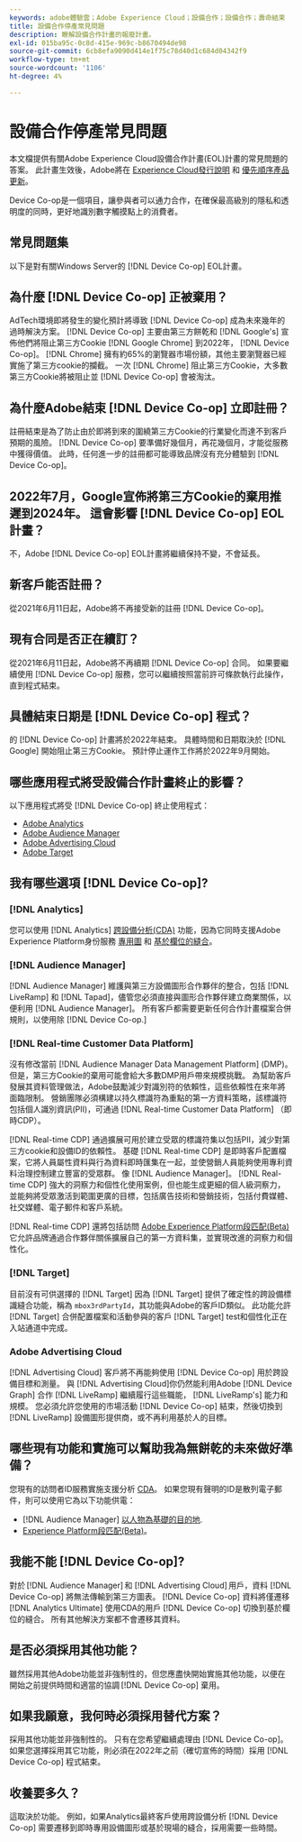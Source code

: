 ```yaml
---
keywords: adobe體驗雲；Adobe Experience Cloud；設備合作；設備合作；壽命結束
title: 設備合作停產常見問題
description: 瞭解設備合作計畫的報廢計畫。
exl-id: 015ba95c-0c8d-415e-969c-b8670494de98
source-git-commit: 6cb8efa9090d414e1f75c78d40d1c684d04342f9
workflow-type: tm+mt
source-wordcount: '1106'
ht-degree: 4%

---
```


# 設備合作停產常見問題

本文檔提供有關Adobe Experience Cloud設備合作計畫(EOL)計畫的常見問題的答案。 此計畫生效後，Adobe將在 [Experience Cloud發行說明](https://experienceleague.adobe.com/docs/release-notes/experience-cloud/current.html?lang=zh-Hant) 和 [優先順序產品更新](https://www.adobe.com/tw/subscription/priority-product-update.html)。

Device Co-op是一個項目，讓參與者可以通力合作，在確保最高級別的隱私和透明度的同時，更好地識別數字觸摸點上的消費者。

## 常見問題集

以下是對有關Windows Server的 [!DNL Device Co-op] EOL計畫。

## 為什麼 [!DNL Device Co-op] 正被棄用？

AdTech環境即將發生的變化預計將導致 [!DNL Device Co-op] 成為未來幾年的過時解決方案。 [!DNL Device Co-op] 主要由第三方餅乾和 [!DNL Google's] 宣佈他們將阻止第三方Cookie [!DNL Google Chrome] 到2022年， [!DNL Device Co-op]。 [!DNL Chrome] 擁有約65%的瀏覽器市場份額，其他主要瀏覽器已經實施了第三方cookie的攔截。 一次 [!DNL Chrome] 阻止第三方Cookie，大多數第三方Cookie將被阻止並 [!DNL Device Co-op] 會被淘汰。

## 為什麼Adobe結束 [!DNL Device Co-op] 立即註冊？

註冊結束是為了防止由於即將到來的圍繞第三方Cookie的行業變化而達不到客戶預期的風險。 [!DNL Device Co-op] 要準備好幾個月，再花幾個月，才能從服務中獲得價值。 此時，任何進一步的註冊都可能導致品牌沒有充分體驗到 [!DNL Device Co-op]。

## 2022年7月，Google宣佈將第三方Cookie的棄用推遲到2024年。 這會影響 [!DNL Device Co-op] EOL計畫？

不，Adobe [!DNL Device Co-op] EOL計畫將繼續保持不變，不會延長。

## 新客戶能否註冊？

從2021年6月11日起，Adobe將不再接受新的註冊 [!DNL Device Co-op]。

## 現有合同是否正在續訂？

從2021年6月11日起，Adobe將不再續期 [!DNL Device Co-op] 合同。 如果要繼續使用 [!DNL Device Co-op] 服務，您可以繼續按照當前許可條款執行此操作，直到程式結束。

## 具體結束日期是 [!DNL Device Co-op] 程式？

的 [!DNL Device Co-op] 計畫將於2022年結束。 具體時間和日期取決於 [!DNL Google] 開始阻止第三方Cookie。 預計停止運作工作將於2022年9月開始。

## 哪些應用程式將受設備合作計畫終止的影響？

以下應用程式將受 [!DNL Device Co-op] 終止使用程式：

- [Adobe Analytics](https://experienceleague.adobe.com/docs/analytics.html?lang=zh-Hant)
- [Adobe Audience Manager](https://experienceleague.adobe.com/docs/audience-manager/user-guide/overview/aam-overview.html?lang=en)
- [Adobe Advertising Cloud](https://experienceleague.adobe.com/docs/advertising-cloud.html?lang=en)
- [Adobe Target](https://experienceleague.adobe.com/docs/target/using/introduction/intro.html?lang=en)

## 我有哪些選項 [!DNL Device Co-op]?

### [!DNL Analytics]

您可以使用 [!DNL Analytics] [跨設備分析(CDA)](https://experienceleague.adobe.com/docs/analytics/components/cda/overview.html) 功能，因為它同時支援Adobe Experience Platform身份服務 [專用圖](https://experienceleague.adobe.com/docs/analytics/components/cda/device-graph.html?lang=en) 和 [基於欄位的縫合](https://experienceleague.adobe.com/docs/analytics/components/cda/field-based-stitching.html?lang=en)。

### [!DNL Audience Manager]

[!DNL Audience Manager] 維護與第三方設備圖形合作夥伴的整合，包括 [!DNL LiveRamp] 和 [!DNL Tapad]，儘管您必須直接與圖形合作夥伴建立商業關係，以便利用 [!DNL Audience Manager]。 所有客戶都需要更新任何合作計畫檔案合併規則，以使用除 [!DNL Device Co-op.]

### [!DNL Real-time Customer Data Platform]

沒有修改當前 [!DNL Audience Manager Data Management Platform] (DMP)。 但是，第三方Cookie的棄用可能會給大多數DMP用戶帶來規模挑戰。 為幫助客戶發展其資料管理做法，Adobe鼓勵減少對識別符的依賴性，這些依賴性在來年將面臨限制。 營銷團隊必須構建以持久標識符為重點的第一方資料策略，該標識符包括個人識別資訊(PII)，可通過 [!DNL Real-time Customer Data Platform] （即時CDP）。

[!DNL Real-time CDP] 通過擴展可用於建立受眾的標識符集以包括PII，減少對第三方cookie和設備ID的依賴性。 基礎 [!DNL Real-time CDP] 是即時客戶配置檔案，它將人員屬性資料與行為資料即時匯集在一起，並使營銷人員能夠使用專利資料治理控制建立豐富的受眾群。 像 [!DNL Audience Manager]。 [!DNL Real-time CDP] 強大的洞察力和個性化使用案例，但也能生成更細的個人級洞察力，並能夠將受眾激活到範圍更廣的目標，包括廣告技術和營銷技術，包括付費媒體、社交媒體、電子郵件和客戶系統。

[!DNL Real-time CDP] 還將包括訪問 [Adobe Experience Platform段匹配(Beta)](https://experienceleague.adobe.com/docs/experience-platform/segmentation/ui/segment-match/overview.html?lang=en)它允許品牌通過合作夥伴關係擴展自己的第一方資料集，並實現改進的洞察力和個性化。

### [!DNL Target]

目前沒有可供選擇的 [!DNL Target] 因為 [!DNL Target] 提供了確定性的跨設備標識縫合功能，稱為 `mbox3rdPartyId`，其功能與Adobe的客戶ID類似。 此功能允許 [!DNL Target] 合併配置檔案和活動參與的客戶 [!DNL Target] test和個性化正在入站通道中完成。

### Adobe Advertising Cloud

[!DNL Advertising Cloud] 客戶將不再能夠使用 [!DNL Device Co-op] 用於跨設備目標和測量。 與 [!DNL Advertising Cloud]你仍然能利用Adobe [!DNL Device Graph] 合作 [!DNL LiveRamp] 繼續履行這些職能， [!DNL LiveRamp's] 能力和規模。 您必須允許您使用的市場活動 [!DNL Device Co-op] 結束，然後切換到 [!DNL LiveRamp] 設備圖形提供商，或不再利用基於人的目標。

## 哪些現有功能和實施可以幫助我為無餅乾的未來做好準備？

您現有的訪問者ID服務實施支援分析 [CDA](https://experienceleague.adobe.com/docs/analytics/components/cda/overview.html)。 如果您現有聲明的ID是散列電子郵件，則可以使用它為以下功能供電：

- [!DNL Audience Manager] [以人物為基礎的目的地](https://experienceleague.adobe.com/docs/audience-manager/user-guide/features/destinations/people-based/people-based-destinations-overview.html).
- [Experience Platform段匹配(Beta)](https://experienceleague.adobe.com/docs/experience-platform/segmentation/ui/segment-match/overview.html?lang=en)。

## 我能不能 [!DNL Device Co-op]?

對於 [!DNL Audience Manager] 和 [!DNL Advertising Cloud] 用戶，資料 [!DNL Device Co-op] 將無法傳輸到第三方圖表。 [!DNL Device Co-op] 資料將僅遷移 [!DNL Analytics Ultimate] 使用CDA的用戶 [!DNL Device Co-op] 切換到基於欄位的縫合。 所有其他解決方案都不會遷移其資料。

## 是否必須採用其他功能？

雖然採用其他Adobe功能並非強制性的，但您應盡快開始實施其他功能，以便在開始之前提供時間和適當的協調 [!DNL Device Co-op] 棄用。

## 如果我願意，我何時必須採用替代方案？

採用其他功能並非強制性的。 只有在您希望繼續處理由 [!DNL Device Co-op]。 如果您選擇採用其它功能，則必須在2022年之前（確切宣佈的時間）採用 [!DNL Device Co-op] 程式結束。

## 收養要多久？

這取決於功能。 例如，如果Analytics最終客戶使用跨設備分析 [!DNL Device Co-op] 需要遷移到即時專用設備圖形或基於現場的縫合，採用需要一些時間。

